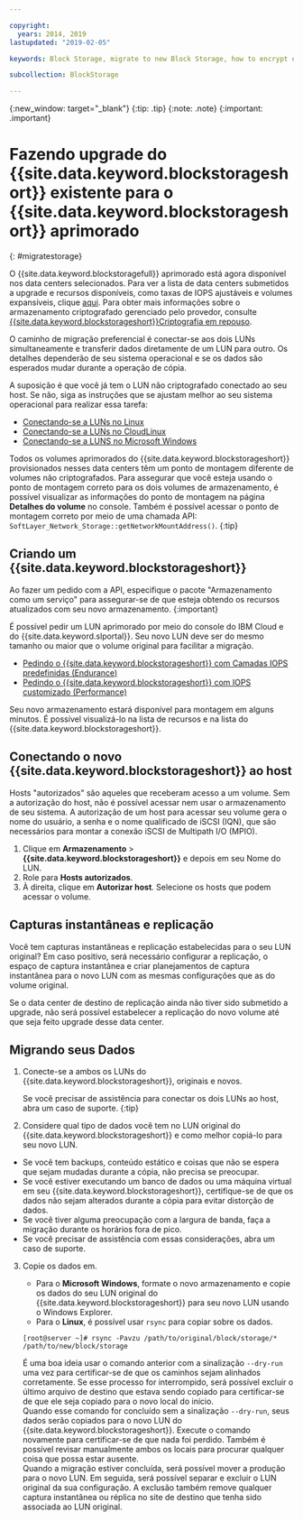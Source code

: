 ```yaml
---

copyright:
  years: 2014, 2019
lastupdated: "2019-02-05"

keywords: Block Storage, migrate to new Block Storage, how to encrypt existing Block Storage,

subcollection: BlockStorage

---
```

{:new_window: target="_blank"}
{:tip: .tip}
{:note: .note}
{:important: .important}

# Fazendo upgrade do {{site.data.keyword.blockstorageshort}} existente para o {{site.data.keyword.blockstorageshort}} aprimorado
{: #migratestorage}

O {{site.data.keyword.blockstoragefull}} aprimorado está agora disponível nos data centers selecionados. Para ver a lista de data centers submetidos a upgrade e recursos disponíveis, como taxas de IOPS ajustáveis e volumes expansíveis, clique [aqui](/docs/infrastructure/BlockStorage?topic=BlockStorage-news). Para obter mais informações sobre o armazenamento criptografado gerenciado pelo provedor, consulte [{{site.data.keyword.blockstorageshort}}Criptografia em repouso](/docs/infrastructure/BlockStorage?topic=BlockStorage-encryption).

O caminho de migração preferencial é conectar-se aos dois LUNs simultaneamente e transferir dados diretamente de um LUN para outro. Os detalhes dependerão de seu sistema operacional e se os dados são esperados mudar durante a operação de cópia.

A suposição é que você já tem o LUN não criptografado conectado ao seu host. Se não, siga as instruções que se ajustam melhor ao seu sistema operacional para realizar essa tarefa:

- [Conectando-se a LUNs no Linux](/docs/infrastructure/BlockStorage?topic=BlockStorage-mountingLinux)
- [Conectando-se a LUNs no CloudLinux](/docs/infrastructure/BlockStorage?topic=BlockStorage-mountingCloudLinux)
- [Conectando-se a LUNS no Microsoft Windows](/docs/infrastructure/BlockStorage?topic=BlockStorage-mountingWindows)

Todos os volumes aprimorados do {{site.data.keyword.blockstorageshort}} provisionados nesses data centers têm um ponto de montagem diferente de volumes não criptografados. Para assegurar que você esteja usando o ponto de montagem correto para os dois volumes de armazenamento, é possível visualizar as informações do ponto de montagem na página **Detalhes do volume** no console. Também é possível acessar o ponto de montagem correto por meio de uma chamada API: `SoftLayer_Network_Storage::getNetworkMountAddress()`.
{:tip}

## Criando um {{site.data.keyword.blockstorageshort}}

Ao fazer um pedido com a API, especifique o pacote "Armazenamento como um serviço" para assegurar-se de que esteja obtendo os recursos atualizados com seu novo armazenamento.
{:important}

É possível pedir um LUN aprimorado por meio do console do IBM Cloud e do {{site.data.keyword.slportal}}. Seu novo LUN deve ser do mesmo tamanho ou maior que o volume original para facilitar a migração.

- [Pedindo o {{site.data.keyword.blockstorageshort}} com Camadas IOPS predefinidas (Endurance)](/docs/infrastructure/BlockStorage?topic=BlockStorage-orderingthroughConsole#ordering-block-storage-with-pre-defined-iops-tiers-endurance-)
- [Pedindo o {{site.data.keyword.blockstorageshort}} com IOPS customizado (Performance)](/docs/infrastructure/BlockStorage?topic=BlockStorage-orderingthroughConsole#ordering-block-storage-with-custom-iops-performance-)

Seu novo armazenamento estará disponível para montagem em alguns minutos. É possível visualizá-lo
na lista de recursos e na lista do {{site.data.keyword.blockstorageshort}}.

## Conectando o novo  {{site.data.keyword.blockstorageshort}}  ao host

Hosts "autorizados" são aqueles que receberam acesso a um volume. Sem a autorização do host, não é possível acessar nem usar o armazenamento de seu sistema. A autorização de um host para acessar seu volume gera o nome do usuário, a senha e o nome qualificado de iSCSI (IQN), que são necessários para montar a conexão iSCSI de Multipath I/O (MPIO).

1. Clique em **Armazenamento** > **{{site.data.keyword.blockstorageshort}}** e depois em seu Nome do LUN.
2. Role para **Hosts autorizados**.
3. À direita, clique em **Autorizar host**. Selecione os hosts que podem acessar o volume.


## Capturas instantâneas e replicação

Você tem capturas instantâneas e replicação estabelecidas para o seu LUN original? Em caso positivo, será necessário configurar a replicação, o espaço de captura instantânea e criar planejamentos de captura instantânea para o novo LUN com as mesmas configurações que as do volume original.

Se o data center de destino de replicação ainda não tiver sido submetido a upgrade, não será possível estabelecer a replicação do novo volume até que seja feito upgrade desse data center.


## Migrando seus Dados

1. Conecte-se a ambos os LUNs do {{site.data.keyword.blockstorageshort}}, originais e novos.

   Se você precisar de assistência para conectar os dois LUNs ao host, abra um caso de suporte.
   {:tip}

2. Considere qual tipo de dados você tem no LUN original do {{site.data.keyword.blockstorageshort}} e como melhor copiá-lo para seu novo LUN.
  - Se você tem backups, conteúdo estático e coisas que não se espera que sejam mudadas
durante a cópia, não precisa se preocupar.
  - Se você estiver executando um banco de dados ou uma máquina virtual em seu {{site.data.keyword.blockstorageshort}}, certifique-se de que os dados não sejam alterados durante a cópia para evitar distorção de dados.
  - Se você tiver alguma preocupação com a largura de banda, faça a migração durante os horários fora de pico.
  - Se você precisar de assistência com essas considerações, abra um caso de suporte.

3. Copie os dados em.
   - Para o **Microsoft Windows**, formate o novo armazenamento e copie os dados do seu LUN original do {{site.data.keyword.blockstorageshort}} para seu novo LUN usando o Windows Explorer.
   - Para o **Linux**, é possível usar `rsync` para copiar sobre os dados.
   ```
   [root@server ~]# rsync -Pavzu /path/to/original/block/storage/* /path/to/new/block/storage
   ```

   É uma boa ideia usar o comando anterior com a sinalização `--dry-run` uma vez para certificar-se de que os caminhos sejam alinhados corretamente. Se esse processo for interrompido, será possível excluir o último arquivo de destino que estava sendo copiado para certificar-se de que ele seja copiado para o novo local do início.<br/>
   Quando esse comando for concluído sem a sinalização `--dry-run`, seus dados serão copiados para o novo LUN do {{site.data.keyword.blockstorageshort}}. Execute o comando novamente para certificar-se de que nada foi perdido. Também é possível revisar manualmente ambos os locais para procurar qualquer coisa que possa estar ausente.<br/>
   Quando a migração estiver concluída, será possível mover a produção para o novo LUN. Em seguida, será possível separar e excluir o LUN original da sua configuração. A exclusão também remove qualquer captura instantânea ou réplica no site de destino que tenha sido associada ao LUN original.

